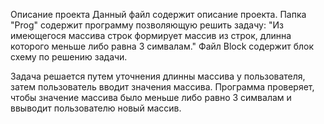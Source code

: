 Описание проекта
Данный файл содержит описание проекта.
Папка "Prog" содержит программу позволяющую решить задачу: "Из имеющегося массива строк формирует массив из строк, длинна которого меньше либо равна 3 симвалам."
Файл Block содержит блок схему по решению задачи.


Задача решается путем уточнения длинны массива у пользователя, затем пользователь вводит значения массива. Программа проверяет, чтобы значение массива было меньше либо равно 3 симвалам и ввыводит пользователю новый массив.
